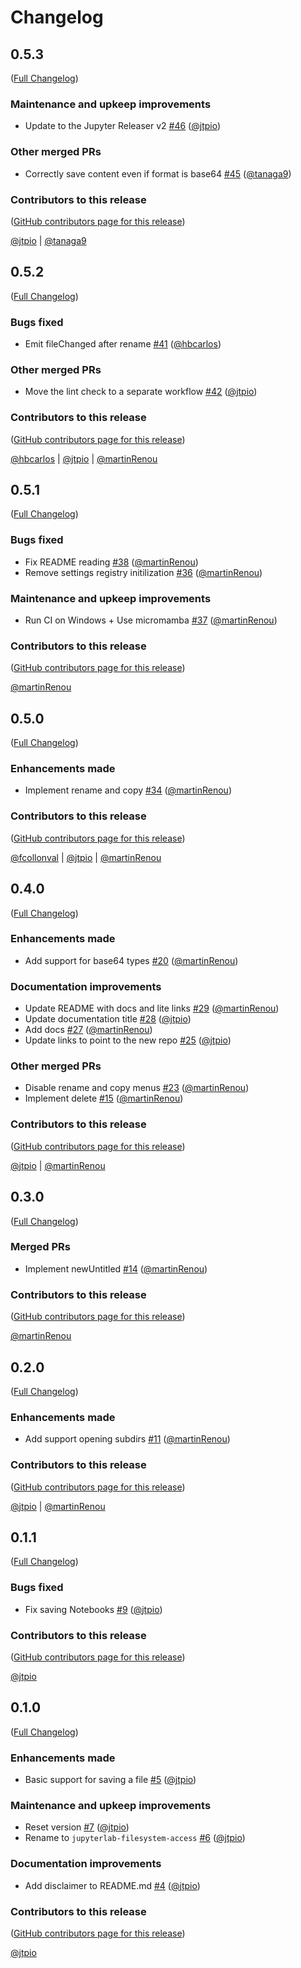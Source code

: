 # Changelog

<!-- <START NEW CHANGELOG ENTRY> -->

## 0.5.3

([Full Changelog](https://github.com/jupyterlab-contrib/jupyterlab-filesystem-access/compare/v0.5.2...3a5b154c371a3490d8c157ed224a04bc892b8d67))

### Maintenance and upkeep improvements

- Update to the Jupyter Releaser v2 [#46](https://github.com/jupyterlab-contrib/jupyterlab-filesystem-access/pull/46) ([@jtpio](https://github.com/jtpio))

### Other merged PRs

- Correctly save content even if format is base64 [#45](https://github.com/jupyterlab-contrib/jupyterlab-filesystem-access/pull/45) ([@tanaga9](https://github.com/tanaga9))

### Contributors to this release

([GitHub contributors page for this release](https://github.com/jupyterlab-contrib/jupyterlab-filesystem-access/graphs/contributors?from=2022-08-02&to=2023-01-02&type=c))

[@jtpio](https://github.com/search?q=repo%3Ajupyterlab-contrib%2Fjupyterlab-filesystem-access+involves%3Ajtpio+updated%3A2022-08-02..2023-01-02&type=Issues) | [@tanaga9](https://github.com/search?q=repo%3Ajupyterlab-contrib%2Fjupyterlab-filesystem-access+involves%3Atanaga9+updated%3A2022-08-02..2023-01-02&type=Issues)

<!-- <END NEW CHANGELOG ENTRY> -->

## 0.5.2

([Full Changelog](https://github.com/jupyterlab-contrib/jupyterlab-filesystem-access/compare/v0.5.1...aed82cae404ab142796351b2b2048f4d7dfe162d))

### Bugs fixed

- Emit fileChanged after rename [#41](https://github.com/jupyterlab-contrib/jupyterlab-filesystem-access/pull/41) ([@hbcarlos](https://github.com/hbcarlos))

### Other merged PRs

- Move the lint check to a separate workflow [#42](https://github.com/jupyterlab-contrib/jupyterlab-filesystem-access/pull/42) ([@jtpio](https://github.com/jtpio))

### Contributors to this release

([GitHub contributors page for this release](https://github.com/jupyterlab-contrib/jupyterlab-filesystem-access/graphs/contributors?from=2022-06-30&to=2022-08-02&type=c))

[@hbcarlos](https://github.com/search?q=repo%3Ajupyterlab-contrib%2Fjupyterlab-filesystem-access+involves%3Ahbcarlos+updated%3A2022-06-30..2022-08-02&type=Issues) | [@jtpio](https://github.com/search?q=repo%3Ajupyterlab-contrib%2Fjupyterlab-filesystem-access+involves%3Ajtpio+updated%3A2022-06-30..2022-08-02&type=Issues) | [@martinRenou](https://github.com/search?q=repo%3Ajupyterlab-contrib%2Fjupyterlab-filesystem-access+involves%3AmartinRenou+updated%3A2022-06-30..2022-08-02&type=Issues)

## 0.5.1

([Full Changelog](https://github.com/jupyterlab-contrib/jupyterlab-filesystem-access/compare/v0.5.0...5f9ffde9a55c686ac1c4df3ec70ad4edc3ba7c4f))

### Bugs fixed

- Fix README reading [#38](https://github.com/jupyterlab-contrib/jupyterlab-filesystem-access/pull/38) ([@martinRenou](https://github.com/martinRenou))
- Remove settings registry initilization [#36](https://github.com/jupyterlab-contrib/jupyterlab-filesystem-access/pull/36) ([@martinRenou](https://github.com/martinRenou))

### Maintenance and upkeep improvements

- Run CI on Windows + Use micromamba [#37](https://github.com/jupyterlab-contrib/jupyterlab-filesystem-access/pull/37) ([@martinRenou](https://github.com/martinRenou))

### Contributors to this release

([GitHub contributors page for this release](https://github.com/jupyterlab-contrib/jupyterlab-filesystem-access/graphs/contributors?from=2022-06-15&to=2022-06-30&type=c))

[@martinRenou](https://github.com/search?q=repo%3Ajupyterlab-contrib%2Fjupyterlab-filesystem-access+involves%3AmartinRenou+updated%3A2022-06-15..2022-06-30&type=Issues)

## 0.5.0

([Full Changelog](https://github.com/jupyterlab-contrib/jupyterlab-filesystem-access/compare/v0.4.0...bc5c2068f6b6a12511a1f46f53178b5ba1e9b158))

### Enhancements made

- Implement rename and copy [#34](https://github.com/jupyterlab-contrib/jupyterlab-filesystem-access/pull/34) ([@martinRenou](https://github.com/martinRenou))

### Contributors to this release

([GitHub contributors page for this release](https://github.com/jupyterlab-contrib/jupyterlab-filesystem-access/graphs/contributors?from=2022-04-15&to=2022-06-15&type=c))

[@fcollonval](https://github.com/search?q=repo%3Ajupyterlab-contrib%2Fjupyterlab-filesystem-access+involves%3Afcollonval+updated%3A2022-04-15..2022-06-15&type=Issues) | [@jtpio](https://github.com/search?q=repo%3Ajupyterlab-contrib%2Fjupyterlab-filesystem-access+involves%3Ajtpio+updated%3A2022-04-15..2022-06-15&type=Issues) | [@martinRenou](https://github.com/search?q=repo%3Ajupyterlab-contrib%2Fjupyterlab-filesystem-access+involves%3AmartinRenou+updated%3A2022-04-15..2022-06-15&type=Issues)

## 0.4.0

([Full Changelog](https://github.com/jupyterlab-contrib/jupyterlab-filesystem-access/compare/v0.3.0...57ecfc93de1c9b2ae470e05c883a69b10b023fef))

### Enhancements made

- Add support for base64 types [#20](https://github.com/jupyterlab-contrib/jupyterlab-filesystem-access/pull/20) ([@martinRenou](https://github.com/martinRenou))

### Documentation improvements

- Update README with docs and lite links [#29](https://github.com/jupyterlab-contrib/jupyterlab-filesystem-access/pull/29) ([@martinRenou](https://github.com/martinRenou))
- Update documentation title [#28](https://github.com/jupyterlab-contrib/jupyterlab-filesystem-access/pull/28) ([@jtpio](https://github.com/jtpio))
- Add docs [#27](https://github.com/jupyterlab-contrib/jupyterlab-filesystem-access/pull/27) ([@martinRenou](https://github.com/martinRenou))
- Update links to point to the new repo [#25](https://github.com/jupyterlab-contrib/jupyterlab-filesystem-access/pull/25) ([@jtpio](https://github.com/jtpio))

### Other merged PRs

- Disable rename and copy menus [#23](https://github.com/jupyterlab-contrib/jupyterlab-filesystem-access/pull/23) ([@martinRenou](https://github.com/martinRenou))
- Implement delete [#15](https://github.com/jupyterlab-contrib/jupyterlab-filesystem-access/pull/15) ([@martinRenou](https://github.com/martinRenou))

### Contributors to this release

([GitHub contributors page for this release](https://github.com/jupyterlab-contrib/jupyterlab-filesystem-access/graphs/contributors?from=2022-04-12&to=2022-04-15&type=c))

[@jtpio](https://github.com/search?q=repo%3Ajupyterlab-contrib%2Fjupyterlab-filesystem-access+involves%3Ajtpio+updated%3A2022-04-12..2022-04-15&type=Issues) | [@martinRenou](https://github.com/search?q=repo%3Ajupyterlab-contrib%2Fjupyterlab-filesystem-access+involves%3AmartinRenou+updated%3A2022-04-12..2022-04-15&type=Issues)

## 0.3.0

([Full Changelog](https://github.com/jupyterlab-contrib/jupyterlab-filesystem-access/compare/v0.2.0...8e56ca1c3ee5e81f725cf8b57198c5b6d301c935))

### Merged PRs

- Implement newUntitled [#14](https://github.com/jupyterlab-contrib/jupyterlab-filesystem-access/pull/14) ([@martinRenou](https://github.com/martinRenou))

### Contributors to this release

([GitHub contributors page for this release](https://github.com/jupyterlab-contrib/jupyterlab-filesystem-access/graphs/contributors?from=2022-04-11&to=2022-04-12&type=c))

[@martinRenou](https://github.com/search?q=repo%3Ajtpio%2Fjupyterlab-filesystem-access+involves%3AmartinRenou+updated%3A2022-04-11..2022-04-12&type=Issues)

## 0.2.0

([Full Changelog](https://github.com/jupyterlab-contrib/jupyterlab-filesystem-access/compare/v0.1.1...b776fa853b8e6a3a6a3990278a9987f56f6e77a5))

### Enhancements made

- Add support opening subdirs [#11](https://github.com/jupyterlab-contrib/jupyterlab-filesystem-access/pull/11) ([@martinRenou](https://github.com/martinRenou))

### Contributors to this release

([GitHub contributors page for this release](https://github.com/jupyterlab-contrib/jupyterlab-filesystem-access/graphs/contributors?from=2022-04-09&to=2022-04-11&type=c))

[@jtpio](https://github.com/search?q=repo%3Ajtpio%2Fjupyterlab-filesystem-access+involves%3Ajtpio+updated%3A2022-04-09..2022-04-11&type=Issues) | [@martinRenou](https://github.com/search?q=repo%3Ajtpio%2Fjupyterlab-filesystem-access+involves%3AmartinRenou+updated%3A2022-04-09..2022-04-11&type=Issues)

## 0.1.1

([Full Changelog](https://github.com/jupyterlab-contrib/jupyterlab-filesystem-access/compare/v0.1.0...3d9774618956b282ebb9f3498c6e0f3731dea86d))

### Bugs fixed

- Fix saving Notebooks [#9](https://github.com/jupyterlab-contrib/jupyterlab-filesystem-access/pull/9) ([@jtpio](https://github.com/jtpio))

### Contributors to this release

([GitHub contributors page for this release](https://github.com/jupyterlab-contrib/jupyterlab-filesystem-access/graphs/contributors?from=2022-04-09&to=2022-04-09&type=c))

[@jtpio](https://github.com/search?q=repo%3Ajtpio%2Fjupyterlab-filesystem-access+involves%3Ajtpio+updated%3A2022-04-09..2022-04-09&type=Issues)

## 0.1.0

([Full Changelog](https://github.com/jupyterlab-contrib/jupyterlab-filesystem-access/compare/cec8cbbce5042c8f7d6dce07265fba5a5317c8df...bbc9d3597d0694178d96c00268ff6d501b6a1268))

### Enhancements made

- Basic support for saving a file [#5](https://github.com/jupyterlab-contrib/jupyterlab-filesystem-access/pull/5) ([@jtpio](https://github.com/jtpio))

### Maintenance and upkeep improvements

- Reset version [#7](https://github.com/jupyterlab-contrib/jupyterlab-filesystem-access/pull/7) ([@jtpio](https://github.com/jtpio))
- Rename to `jupyterlab-filesystem-access` [#6](https://github.com/jupyterlab-contrib/jupyterlab-filesystem-access/pull/6) ([@jtpio](https://github.com/jtpio))

### Documentation improvements

- Add disclaimer to README.md [#4](https://github.com/jupyterlab-contrib/jupyterlab-filesystem-access/pull/4) ([@jtpio](https://github.com/jtpio))

### Contributors to this release

([GitHub contributors page for this release](https://github.com/jupyterlab-contrib/jupyterlab-filesystem-access/graphs/contributors?from=2022-04-08&to=2022-04-09&type=c))

[@jtpio](https://github.com/search?q=repo%3Ajtpio%2Fjupyterlab-filesystem-access+involves%3Ajtpio+updated%3A2022-04-08..2022-04-09&type=Issues)
